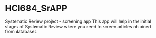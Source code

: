 # HCI684_SrAPP
Systematic Review project - screening app
This app will help in the initial stages of Systematic Review where you need to screen articles obtained from databases.
